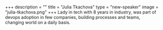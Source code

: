 +++
description = ""
title = "Julia Tkachova"
type = "new-speaker"
image = "julia-tkachova.png"
+++
Lady in tech with 8 years in industry, was part of devops adoption in few companies, building processes and teams, changing world on a daily basis.